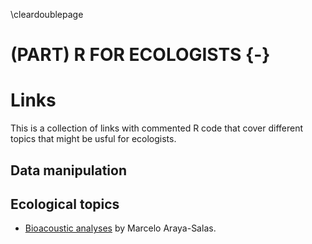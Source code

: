 
\cleardoublepage 

# (PART) R FOR ECOLOGISTS {-}

# Links
This is a collection of links with commented R code that cover different topics that might be usful for ecologists.

## Data manipulation


## Ecological topics
- [Bioacoustic analyses](https://marce10.github.io) by Marcelo Araya-Salas.







